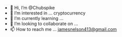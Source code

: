 - 👋 Hi, I’m @Chubspike
- 👀 I’m interested in ... cryptocurrency 
- 🌱 I’m currently learning ...
- 💞️ I’m looking to collaborate on ...
- 📫 How to reach me ... jamesnelson413@gmail.com

<!---
Chubspike/Chubspike is a ✨ special ✨ repository because its `README.md` (this file) appears on your GitHub profile.
You can click the Preview link to take a look at your changes.
--->
